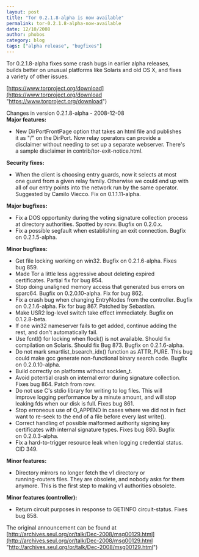 ```yaml
---
layout: post
title: "Tor 0.2.1.8-alpha is now available"
permalink: tor-0.2.1.8-alpha-now-available
date: 12/10/2008
author: phobos
category: blog
tags: ["alpha release", "bugfixes"]
---
```


Tor 0.2.1.8-alpha fixes some crash bugs in earlier alpha releases,  
builds better on unusual platforms like Solaris and old OS X, and fixes  
a variety of other issues.

[https://www.torproject.org/download](https://www.torproject.org/download "https://www.torproject.org/download")

Changes in version 0.2.1.8-alpha - 2008-12-08  
**Major features:**

- New DirPortFrontPage option that takes an html file and publishes  
 it as "/" on the DirPort. Now relay operators can provide a  
 disclaimer without needing to set up a separate webserver. There's  
 a sample disclaimer in contrib/tor-exit-notice.html.

**Security fixes:**

- When the client is choosing entry guards, now it selects at most  
 one guard from a given relay family. Otherwise we could end up with  
 all of our entry points into the network run by the same operator.  
 Suggested by Camilo Viecco. Fix on 0.1.1.11-alpha.

**Major bugfixes:**

- Fix a DOS opportunity during the voting signature collection process  
 at directory authorities. Spotted by rovv. Bugfix on 0.2.0.x.
- Fix a possible segfault when establishing an exit connection. Bugfix  
 on 0.2.1.5-alpha.

**Minor bugfixes:**

- Get file locking working on win32. Bugfix on 0.2.1.6-alpha. Fixes  
 bug 859.
- Made Tor a little less aggressive about deleting expired  
 certificates. Partial fix for bug 854.
- Stop doing unaligned memory access that generated bus errors on  
 sparc64. Bugfix on 0.2.0.10-alpha. Fix for bug 862.
- Fix a crash bug when changing EntryNodes from the controller. Bugfix  
 on 0.2.1.6-alpha. Fix for bug 867. Patched by Sebastian.
- Make USR2 log-level switch take effect immediately. Bugfix on  
 0.1.2.8-beta.
- If one win32 nameserver fails to get added, continue adding the  
 rest, and don't automatically fail.
- Use fcntl() for locking when flock() is not available. Should fix  
 compilation on Solaris. Should fix Bug 873. Bugfix on 0.2.1.6-alpha.
- Do not mark smartlist\_bsearch\_idx() function as ATTR\_PURE. This bug  
 could make gcc generate non-functional binary search code. Bugfix  
 on 0.2.0.10-alpha.
- Build correctly on platforms without socklen\_t.
- Avoid potential crash on internal error during signature collection.  
 Fixes bug 864. Patch from rovv.
- Do not use C's stdio library for writing to log files. This will  
 improve logging performance by a minute amount, and will stop  
 leaking fds when our disk is full. Fixes bug 861.
- Stop erroneous use of O\_APPEND in cases where we did not in fact  
 want to re-seek to the end of a file before every last write().
- Correct handling of possible malformed authority signing key  
 certificates with internal signature types. Fixes bug 880. Bugfix  
 on 0.2.0.3-alpha.
- Fix a hard-to-trigger resource leak when logging credential status.  
 CID 349.

**Minor features:**

- Directory mirrors no longer fetch the v1 directory or  
 running-routers files. They are obsolete, and nobody asks for them  
 anymore. This is the first step to making v1 authorities obsolete.

**Minor features (controller):**

- Return circuit purposes in response to GETINFO circuit-status. Fixes  
 bug 858.

The original announcement can be found at [http://archives.seul.org/or/talk/Dec-2008/msg00129.html](http://archives.seul.org/or/talk/Dec-2008/msg00129.html "http://archives.seul.org/or/talk/Dec-2008/msg00129.html")

